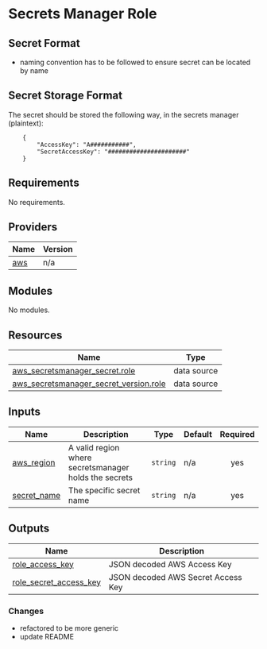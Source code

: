 # Secrets Manager Role 

## Secret Format

+ naming convention has to be followed to ensure secret can be located by name
 
## Secret Storage Format

The secret should be stored the following way, in the secrets manager (plaintext):

        {
            "AccessKey": "A###########",
            "SecretAccessKey": "######################"
        }

<!-- BEGINNING OF PRE-COMMIT-TERRAFORM DOCS HOOK -->
## Requirements

No requirements.

## Providers

| Name | Version |
|------|---------|
| <a name="provider_aws"></a> [aws](#provider\_aws) | n/a |

## Modules

No modules.

## Resources

| Name | Type |
|------|------|
| [aws_secretsmanager_secret.role](https://registry.terraform.io/providers/hashicorp/aws/latest/docs/data-sources/secretsmanager_secret) | data source |
| [aws_secretsmanager_secret_version.role](https://registry.terraform.io/providers/hashicorp/aws/latest/docs/data-sources/secretsmanager_secret_version) | data source |

## Inputs

| Name | Description | Type | Default | Required |
|------|-------------|------|---------|:--------:|
| <a name="input_aws_region"></a> [aws\_region](#input\_aws\_region) | A valid region where secretsmanager holds the secrets | `string` | n/a | yes |
| <a name="input_secret_name"></a> [secret\_name](#input\_secret\_name) | The specific secret name | `string` | n/a | yes |

## Outputs

| Name | Description |
|------|-------------|
| <a name="output_role_access_key"></a> [role\_access\_key](#output\_role\_access\_key) | JSON decoded AWS Access Key |
| <a name="output_role_secret_access_key"></a> [role\_secret\_access\_key](#output\_role\_secret\_access\_key) | JSON decoded AWS Secret Access Key |
<!-- END OF PRE-COMMIT-TERRAFORM DOCS HOOK -->

### Changes
+ refactored to be more generic
+ update README


